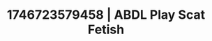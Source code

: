 ---
categories:
- Soft lighting seduction
- Mutual desire
- Cinematic erotica
- AI-generated
- Feather touch
- ASMR
- Cosplay
- Hands behind back
image: /assets/images/1746723579458.jpg
layout: post
seo:
  description: Featured content with artistic Scat Fetish, ABDL Play. HD images available.
  keywords: Scat Fetish, ABDL Play
  og_image: /assets/images/1746723579458.jpg
  schema_type: VisualArtwork
tags:
- ABDL Play
- '#1746723579458'
- Scat Fetish
title: 1746723579458 | ABDL Play Scat Fetish
---
